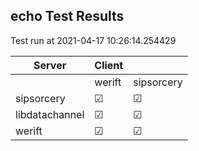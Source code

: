 ## echo Test Results
Test run at 2021-04-17 10:26:14.254429

| Server      | Client      |             |
|-------------|-------------|-------------|
|             | werift      | sipsorcery  |
| sipsorcery  | &#9745;     | &#9745;     |
| libdatachannel| &#9745;     | &#9745;     |
| werift      | &#9745;     | &#9745;     |
